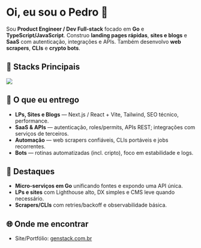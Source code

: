 <h1 align="left">Oi, eu sou o Pedro 👋</h1>

<p align="left">
Sou <b>Product Engineer / Dev Full-stack</b> focado em <b>Go</b> e <b>TypeScript/JavaScript</b>.
Construo <b>landing pages rápidas</b>, <b>sites e blogs</b> e <b>SaaS</b> com autenticação, integrações e APIs.
Também desenvolvo <b>web scrapers</b>, <b>CLIs</b> e <b>crypto bots</b>.
</p>

## 🔧 Stacks Principais
<p>
  <img src="https://skillicons.dev/icons?i=go,ts,js,react,nextjs,vite,tailwind,html,css&perline=10" />
</p>

## 🚀 O que eu entrego
- **LPs, Sites e Blogs** — Next.js / React + Vite, Tailwind, SEO técnico, performance.
- **SaaS & APIs** — autenticação, roles/permits, APIs REST; integrações com serviços de terceiros.
- **Automação** — web scrapers confiáveis, CLIs portáveis e jobs recorrentes.
- **Bots** — rotinas automatizadas (incl. cripto), foco em estabilidade e logs.

## 📌 Destaques
- **Micro-serviços em Go** unificando fontes e expondo uma API única.
- **LPs e sites** com Lighthouse alto, DX simples e CMS leve quando necessário.
- **Scrapers/CLIs** com retries/backoff e observabilidade básica.

## 🌐 Onde me encontrar
- Site/Portfólio: <a href="https://www.genstack.com.br">genstack.com.br</a>

<!-- Dica: fixe 6 repositórios nos "Pins" (ex.: LP, SaaS, API Go, scraper, CLI, bot). -->
